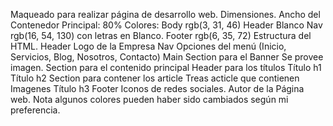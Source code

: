 Maqueado para realizar página de desarrollo web.
Dimensiones.
Ancho del Contenedor Principal: 80%
Colores:
Body rgb(3, 31, 46)
Header Blanco
Nav rgb(16, 54, 130) con letras en Blanco.
Footer rgb(6, 35, 72)
Estructura del HTML.
Header
Logo de la Empresa
Nav
Opciones del menú (Inicio, Servicios, Blog, Nosotros, Contacto)
Main
Section para el Banner
Se provee imagen.
Section para el contenido principal
Header para los títulos
Título h1
Título h2
Section para contener los article
Treas acticle que contienen
Imagenes
Título h3
Footer
Iconos de redes sociales.
Autor de la Página web.
Nota algunos colores pueden haber sido cambiados según mi preferencia.
